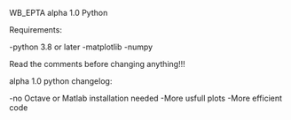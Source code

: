WB_EPTA alpha 1.0 Python

Requirements:

-python 3.8 or later 
-matplotlib
-numpy


Read the comments before changing anything!!!


alpha 1.0 python changelog:

-no Octave or Matlab installation needed
-More usfull plots
-More efficient code 
